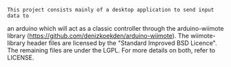 	This project consists mainly of a desktop application to send input data to
 an arduino which will act as a classic controller through the arduino-wiimote
library (https://github.com/denizkoekden/arduino-wiimote). 
	The wiimote-library header files are licensed by the "Standard Improved
BSD Licence". The remaining files are under the LGPL. For more details on both,
refer to LICENSE.
	
